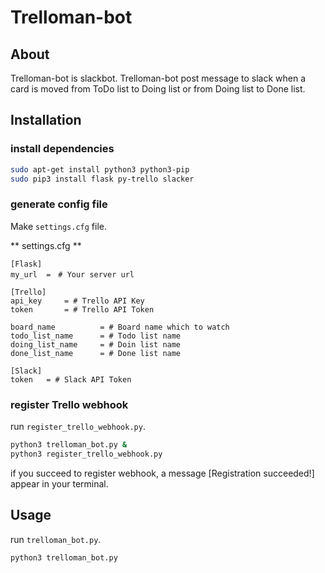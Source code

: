 # Trelloman-bot

## About
Trelloman-bot is slackbot.
Trelloman-bot post message to slack when a card is moved from ToDo list to Doing list or from Doing list to Done list.

## Installation

### install dependencies

``` sh
sudo apt-get install python3 python3-pip
sudo pip3 install flask py-trello slacker

```

### generate config file
Make `settings.cfg` file.

** settings.cfg **
```
[Flask]
my_url  =　# Your server url

[Trello]
api_key     = # Trello API Key
token       = # Trello API Token

board_name          = # Board name which to watch
todo_list_name      = # Todo list name
doing_list_name     = # Doin list name
done_list_name      = # Done list name

[Slack]
token   = # Slack API Token

```

### register Trello webhook
run `register_trello_webhook.py`.

``` sh
python3 trelloman_bot.py &
python3 register_trello_webhook.py
```

if you succeed to register webhook, a message [Registration succeeded!] appear in your terminal.

## Usage

run `trelloman_bot.py`.

``` sh
python3 trelloman_bot.py

```